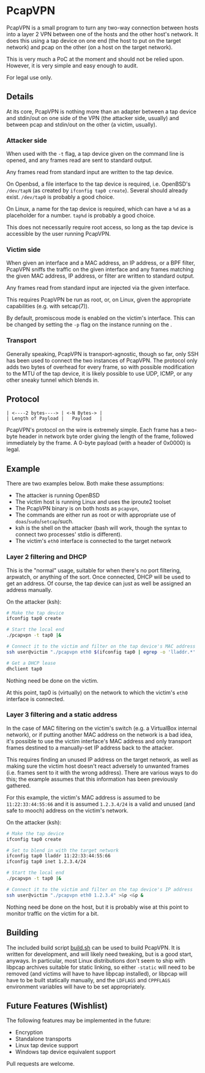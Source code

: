 PcapVPN
=======

PcapVPN is a small program to turn any two-way connection between hosts into
a layer 2 VPN between one of the hosts and the other host's network.  It does
this using a tap device on one end (the host to put on the target network) and
pcap on the other (on a host on the target network).

This is very much a PoC at the moment and should not be relied upon.  However,
it is very simple and easy enough to audit.

For legal use only.


Details
-------
At its core, PcapVPN is nothing more than an adapter between a tap device and
stdin/out on one side of the VPN (the attacker side, usually) and between pcap
and stdin/out on the other (a victim, usually).

### Attacker side
When used with the `-t` flag, a tap device given on the command line is opened,
and any frames read are sent to standard output.

Any frames read from standard input are written to the tap device.

On Openbsd, a file interface to the tap device is required, i.e. OpenBSD's
`/dev/tapN` (as created by `ifconfig tap0 create`).  Several should already
exist.  `/dev/tap0` is probably a good choice.

On Linux, a name for the tap device is required, which can have a `%d` as a
placeholder for a number.  `tap%d` is probably a good choice.

This does not necessarily require root access, so long as the tap device is
accessible by the user running PcapVPN.

### Victim side
When given an interface and a MAC address, an IP address, or a BPF filter,
PcapVPN sniffs the traffic on the given interface and any frames matching the
given MAC address, IP address, or filter are written to standard output.

Any frames read from standard input are injected via the given interface.

This requires PcapVPN be run as root, or, on Linux, given the appropriate
capabilities (e.g. with setcap(7)).

By default, promiscous mode is enabled on the victim's interface.  This can
be changed by setting the `-p` flag on the instance running on the .

### Transport
Generally speaking, PcapVPN is transport-agnostic, though so far, only SSH
has been used to connect the two instances of PcapVPN.  The protocol only adds
two bytes of overhead for every frame, so with possible modification to the MTU
of the tap device, it is likely possible to use UDP, ICMP, or any other sneaky
tunnel which blends in.


Protocol
--------
```
| <----2 bytes----> | <-N Bytes-> |
| Length of Payload |   Payload   |
```
PcapVPN's protocol on the wire is extremely simple.  Each frame has a two-byte
header in network byte order giving the length of the frame, followed
immediately by the frame.  A 0-byte payload (with a header of 0x0000) is legal.

Example
-------
There are two examples below.  Both make these assumptions:
- The attacker is running OpenBSD
- The victim host is running Linux and uses the iproute2 toolset
- The PcapVPN binary is on both hosts as `pcapvpn`,
- The commands are either run as root or with appropriate use of
`doas`/`sudo`/`setcap`/such.
- ksh is the shell on the attacker (bash will work, though the syntax to
connect two processes' stdio is different).
- The victim's `eth0` interface is connected to the target network 

### Layer 2 filtering and DHCP
This is the "normal" usage, suitable for when there's no port filtering,
arpwatch, or anything of the sort.  Once connected, DHCP will be used to get an
address.  Of course, the tap device can just as well be assigned an address
manually.

On the attacker (ksh):
```sh
# Make the tap device
ifconfig tap0 create

# Start the local end
./pcapvpn -t tap0 |&

# Connect it to the victim and filter on the tap device's MAC address
ssh user@victim "./pcapvpn eth0 $(ifconfig tap0 | egrep -o 'lladdr.*' | cut -f 2 -d ' ')" >&p <&p &

# Get a DHCP lease
dhclient tap0
```
Nothing need be done on the victim.

At this point, tap0 is (virtually) on the network to which the victim's `eth0`
interface is connected.

### Layer 3 filtering and a static address
In the case of MAC filtering on the victim's switch (e.g. a VirtualBox internal
network), or if putting another MAC address on the network is a bad idea, it's
possible to use the victim interface's MAC address and only transport frames
destined to a manually-set IP address back to the attacker.

This requires finding an unused IP address on the target network, as well as
making sure the victim host doesn't react adversely to unwanted frames (i.e.
frames sent to it with the wrong address).  There are various ways to do this;
the example assumes that this information has been previously gathered.

For this example, the victim's MAC address is assumed to be `11:22:33:44:55:66`
and it is assumed `1.2.3.4/24` is a valid and unused (and safe to mooch)
address on the victim's network.

On the attacker (ksh):
```sh
# Make the tap device
ifconfig tap0 create

# Set to blend in with the target network
ifconfig tap0 lladdr 11:22:33:44:55:66
ifconfig tap0 inet 1.2.3.4/24

# Start the local end
./pcapvpn -t tap0 |&

# Connect it to the victim and filter on the tap device's IP address
ssh user@victim "./pcapvpn eth0 1.2.3.4" >&p <&p &
```
Nothing need be done on the host, but it is probably wise at this point to
monitor traffic on the victim for a bit.


Building
--------
The included build script [build.sh](./build.sh) can be used to build PcapVPN.
It is written for development, and will likely need tweaking, but is a good
start, anyways.  In particular, most Linux distributions don't seem to ship
with libpcap archives suitable for static linking, so either `-static` will
need to be removed (and victims will have to have libpcap installed), or
libpcap will have to be built statically manually, and the `LDFLAGS` and
`CPPFLAGS` environment variables will have to be set appropriately.


Future Features (Wishlist)
--------------------------
The following features may be implemented in the future:
- Encryption
- Standalone transports
- Linux tap device support
- Windows tap device equivalent support

Pull requests are welcome.
